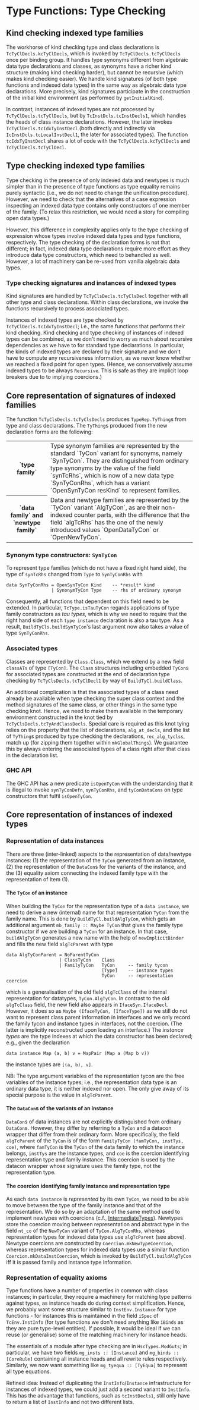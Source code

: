 # Type Functions: Type Checking

## Kind checking indexed type families


The workhorse of kind checking type and class declarations is `TcTyClDecls.kcTyClDecls`, which is invoked by `TcTyClDecls.tcTyClDecls` once per binding group.  It handles type synonyms different from algebraic data type declarations and classes, as synonyms have a richer kind structure (making kind checking harder), but cannot be recursive (which makes kind checking easier).  We handle kind signatures (of both type functions and indexed data types) in the same way as algebraic data type declarations.  More precisely, kind signatures participate in the construction of the initial kind environment (as performed by `getInitialKind`).


In contrast, instances of indexed types are not processed by `TcTyClDecls.tcTyClDecls`, but by `TcInstDcls.tcInstDecls1`, which handles the heads of class instance declarations.  However, the later invokes `TcTyClDecls.tcIdxTyInstDecl` (both directly and indirectly via `IcInstDcls.tcLocalInstDecl1`, the later for associated types).  The function `tcIdxTyInstDecl` shares a lot of code with the `TcTyClDecls.kcTyClDecls` and `TcTyClDecls.tcTyClDecl`.

## Type checking indexed type families


Type checking in the presence of only indexed data and newtypes is much simpler than in the presence of type functions as type equality remains purely syntactic (i.e., we do not need to change the unification procedure).  However, we need to check that the alternatives of a case expression inspecting an indexed data type contains only constructors of one member of the family.  (To relax this restriction, we would need a story for compiling open data types.)


However, this difference in complexity applies only to the type checking of expression whose types involve indexed data types and type functions, respectively.  The type checking of the declaration forms is not that different; in fact, indexed data type declarations require more effort as they introduce data type constructors, which need to behandled as well.  However, a lot of machinery can be re-used from vanilla algebraic data types.

### Type checking signatures and instances of indexed types


Kind signatures are handled by `TcTyClsDecls.tcTyClsDecl` together with all other type and class declarations.  Within class declarations, we invoke the functions recursively to process associated types.


Instances of indexed types are type checked by `TcTyClDecls.tcIdxTyInstDecl`; i.e., the same functions that performs their kind checking.  Kind checking and type checking of instances of indexed types can be combined, as we don't need to worry as much about recursive dependencies as we have to for standard type declarations.  In particular, the kinds of indexed types are declared by their signature and we don't have to compute any recursiveness information, as we never know whether we reached a fixed point for open types.  (Hence, we conservatively assume indexed types to be always `Recursive`.  This is safe as they are implicit loop breakers due to to implying coercions.)

## Core representation of signatures of indexed families


The function `TcTyClsDecls.tcTyClsDecls` produces `TypeRep.TyThing`s from type and class declarations.  The `TyThing`s produced from the new declaration forms are the following:

<table><tr><th>`type family`</th>
<td>
Type synonym families are represented by the standard `TyCon` variant for synonyms, namely `SynTyCon`.  They are distinguished from ordinary type synonyms by the value of the field `synTcRhs`, which is now of a new data type `SynTyConRhs`, which has a variant `OpenSynTyCon resKind` to represent families.
</td></tr>
<tr><th>`data family` and `newtype family`</th>
<td>
Data and newtype families are represented by the `TyCon` variant `AlgTyCon`, as are their non-indexed counter parts, with the difference that the field `algTcRhs` has the one of the newly introduced values `OpenDataTyCon` or `OpenNewTyCon`.
</td></tr></table>

### Synonym type constructors: `SynTyCon`


To represent type families (which do not have a fixed right hand side), the type of `synTcRhs` changed from `Type` to `SynTyConRhs` with

```wiki
data SynTyConRhs = OpenSynTyCon Kind    -- *result* kind
                 | SynonymTyCon Type    -- rhs of ordinary synonym
```


Consequently, all functions that dependent on this field need to be extended.  In particular, `TcType.isTauTyCon` regards applications of type family constructors as *tau types*, which is why we need to require that the right hand side of each `type instance` declaration is also a tau type.  As a result, `BuildTyCls.buildSynTyCon`'s last argument now also takes a value of type `SynTyConRhs`.

### Associated types


Classes are represented by `Class.Class`, which we extend by a new field `classATs` of type `[TyCon]`.  The `Class` structures including embedded `TyCon`s for associated types are constructed at the end of declaration type checking by `TcTyClsDecls.tcTyClDecl1` by way of `BuildTyCl.buildClass`.


An additional complication is that the associated types of a class need already be available when type checking the super class context and the method signatures of the same class, or other things in the same type checking knot.  Hence, we need to make them available in the temporary environment constructed in the knot tied by `TcTyClsDecls.tcTyAndClassDecls`.  Special care is required as this knot tying relies on the property that the list of declarations, `alg_at_decls`, and the list of `TyThing`s produced by type checking the declarations, `rec_alg_tyclss`, match up (for zipping them together within `mkGlobalThings`).  We guarantee this by always entering the associated types of a class right after that class in the declaration list.

### GHC API


The GHC API has a new predicate `isOpenTyCon` with the understanding that it is illegal to invoke `synTyConDefn`, `synTyConRhs`, and `tyConDataCons` on type constructors that fulfil `isOpenTyCon`.

## Core representation of instances of indexed types

### Representation of data instances


There are three (inter-linked) aspects to the representation of data/newtype instances: (1) the representation of the `TyCon` generated from an instance, (2) the representation of the `DataCon`s for the variants of the instance, and the (3) equality axiom connecting the indexed family type with the representation of Item (1).

#### The `TyCon` of an instance


When building the `TyCon` for the representation type of a `data instance`, we need to derive a new (internal) name for that representation `TyCon` from the family name.  This is done by `BuildTyCl.buildAlgTyCon`, which gets an additional argument `mb_family :: Maybe TyCon` that gives the family type constructor if we are building a `TyCon` for an instance.  In that case, `buildAlgTyCon` generates a new name with the help of `newImplicitBinder` and fills the new field `algTcParent` with type

```wiki
data AlgTyConParent = NoParentTyCon
                    | ClassTyCon    Class
                    | FamilyTyCon   TyCon     -- family tycon
                                    [Type]    -- instance types
                                    TyCon     -- representation coercion
```


which is a generalisation of the old field `algTcClass` of the internal representation for datatypes, `TyCon.AlgTyCon`.  In contrast to the old `algTcClass` field, the new field also appears in `IfaceSyn.IfaceDecl`.  However, it does so as `Maybe (IfaceTyCon, [IfaceType])` as we still do not want to represent class parent information in interfaces and we only record the family tycon and instance types in interfaces, not the coercion.  (The latter is implicitly reconstructed upon loading an interface.)  The *instance types* are the type indexes at which the data constructor has been declared; e.g., given the declaration

```wiki
data instance Map (a, b) v = MapPair (Map a (Map b v))
```


the instance types are `[(a, b), v]`.


NB: The type argument variables of the representation tycon are the free variables of the instance types; i.e., the representation data type is an ordinary data type, it is neither indexed nor open.  The only give away of its special purpose is the value in `algTcParent`.

#### The `DataCon`s of the variants of an instance

`DataCon`s of data instances are not explicitly distinguished from ordinary `DataCon`s.  However, they differ by referring to a `TyCon` and a datacon wrapper that differ from their ordinary form.  More specifically, the field `algTcParent` of the `TyCon` is of the form `FamilyTyCon (famTyCon, instTys, coe)`, where `famTyCon` is the `TyCon` of the data family to which the instance belongs, `instTys` are the instance types, and `coe` is the coercion identifying representation type and family instance.  This coercion is used by the datacon wrapper whose signature uses the family type, not the representation type.

#### The coercion identifying family instance and representation type


As each `data instance` is *represented* by its own `TyCon`, we need to be able to move between the type of the family instance and that of the representation.  We do so by an adaptation of the same method used to implement newtypes with coercions (c.f., [IntermediateTypes](intermediate-types)).  Newtypes store the coercion moving between representation and abstract type in the field `nt_co` of the `NewTyCon` variant of `TyCon.AlgTyConRhs`, whereas representation types for indexed data types use `algTcParent` (see above).  Newtype coercions are constructed by `Coercion.mkNewTypeCoercion`, whereas representation types for indexed data types use a similar function `Coercion.mkDataInstCoercion`, which is invoked by `BuildTyCl.buildAlgTyCon` iff it is passed family and instance type information.

### Representation of equality axioms


Type functions have a number of properties in common with class instances; in particular, they require a machinery for matching type patterns against types, as instance heads do during context simplification.  Hence, we probably want some structure similar to `InstEnv.Instance` for type functions - for instances this is maintained in the field `iSpec` of `TcEnv.InstInfo` (for type functions we don't need anything like `iBinds` as they are pure type-level entities).  If possible, it would be ideal if we can reuse (or generalise) some of the matching machinery for instance heads.


The essentials of a module after type checking are in `HscTypes.ModGuts`; in particular, we have two fields `mg_insts :: [Instance]` and `mg_binds :: [CoreRule]` containing all instance heads and all rewrite rules respectively.  Similarly, we now want something like `mg_tyequa :: [TyEqua]` to represent all type equations.


Refined idea: Instead of duplicating the `InstInfo`/`Instance` infrastructure for instances of indexed types, we could just add a second variant to `InstInfo`.  This has the advantage that functions, such as `tcInstDecls1`, still only have to return a list of `InstInfo` and not two different lists.
